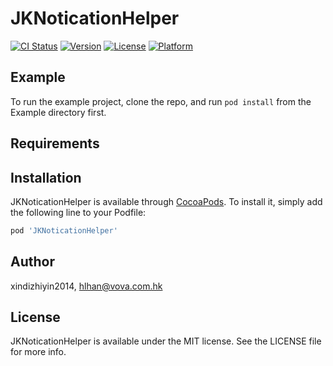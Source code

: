 # JKNoticationHelper

[![CI Status](https://img.shields.io/travis/xindizhiyin2014/JKNoticationHelper.svg?style=flat)](https://travis-ci.org/xindizhiyin2014/JKNoticationHelper)
[![Version](https://img.shields.io/cocoapods/v/JKNoticationHelper.svg?style=flat)](https://cocoapods.org/pods/JKNoticationHelper)
[![License](https://img.shields.io/cocoapods/l/JKNoticationHelper.svg?style=flat)](https://cocoapods.org/pods/JKNoticationHelper)
[![Platform](https://img.shields.io/cocoapods/p/JKNoticationHelper.svg?style=flat)](https://cocoapods.org/pods/JKNoticationHelper)

## Example

To run the example project, clone the repo, and run `pod install` from the Example directory first.

## Requirements

## Installation

JKNoticationHelper is available through [CocoaPods](https://cocoapods.org). To install
it, simply add the following line to your Podfile:

```ruby
pod 'JKNoticationHelper'
```

## Author

xindizhiyin2014, hlhan@vova.com.hk

## License

JKNoticationHelper is available under the MIT license. See the LICENSE file for more info.
